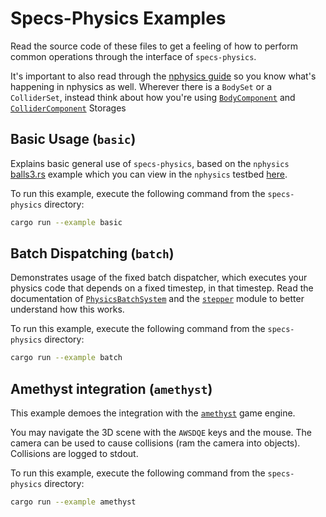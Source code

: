 # Specs-Physics Examples

Read the source code of these files to get a feeling
of how to perform common operations through the interface of `specs-physics`.

It's important to also read through the [nphysics guide][]
so you know what's happening in nphysics as well.
Wherever there is a `BodySet` or a `ColliderSet`, instead think about how you're using
[`BodyComponent`][] and [`ColliderComponent`][] Storages

[nphysics guide]: https://nphysics.org/
[`BodyComponent`]: https://
[`ColliderComponent`]: https://


## Basic Usage (`basic`)

Explains basic general use of `specs-physics`, based on the `nphysics` [balls3.rs][] example
which you can view in the `nphysics` testbed [here][balls3 testbed].


To run this example, execute the following command from the `specs-physics` directory:

```bash
cargo run --example basic
```

[balls3.rs]: https://github.com/rustsim/nphysics/blob/master/examples3d/balls3.rs
[balls3 testbed]: https://www.nphysics.org/demo_all_examples3/


## Batch Dispatching (`batch`)

Demonstrates usage of the fixed batch dispatcher,
which executes your physics code that depends on a fixed timestep, in that timestep.
Read the documentation of [`PhysicsBatchSystem`][] and the [`stepper`][] module
to better understand how this works.

To run this example, execute the following command from the `specs-physics` directory:

```bash
cargo run --example batch
```

[`PhysicsBatchSystem`]: https://
[`stepper`]: https://


## Amethyst integration (`amethyst`)

This example demoes the integration with the [`amethyst`] game engine.

You may navigate the 3D scene with the `AWSDQE` keys and the mouse.
The camera can be used to cause collisions (ram the camera into objects).
Collisions are logged to stdout.

To run this example, execute the following command from the `specs-physics` directory:

```bash
cargo run --example amethyst
```

[`amethyst`]: https://amethyst.cc

